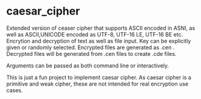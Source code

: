# caesar_cipher
Extended version of ceaser cipher that supports ASCII encoded in ASNI, as well as ASCII,UNICODE encoded as UTF-8, UTF-16 LE, UTF-16 BE etc.
Encrytion and decryption of text as well as file input.
Key can be explicitly given or randomly selected.
Encrypted files are generated as .cen .
Decrypted files will be generated from .cen files to create .cde files.

Arguments can be passed as both command line or interactively.


This is just a fun project to implement caesar cipher. As caesar cipher is a primitive and weak cipher, these are not intended for real encryption use cases.
